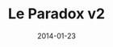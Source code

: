 ---
title: Le Paradox v2
description: 
client:
skills:
  - Product Design
  - User Experience
  - User Interface
date: 2014-01-23
layout: work
permalink: false
---